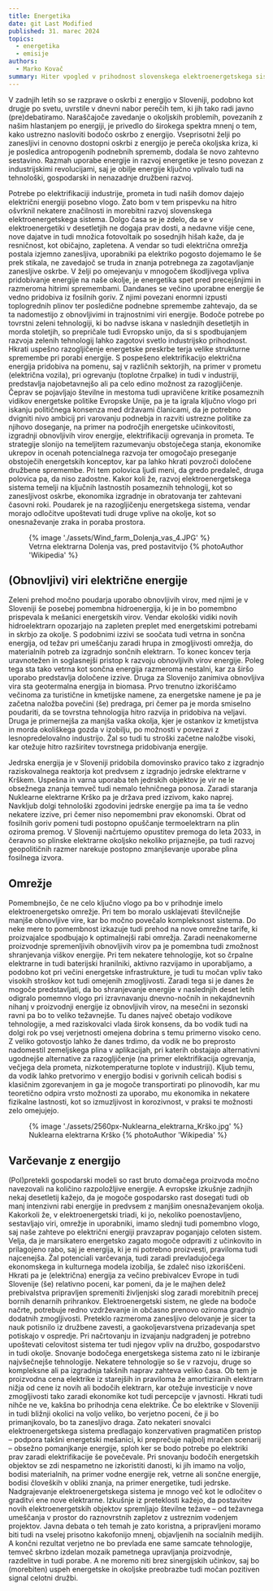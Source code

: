 ```yaml
---
title: Energetika
date: git Last Modified
published: 31. marec 2024
topics:
  - energetika
  - emisije
authors:
  - Marko Kovač
summary: Hiter vpogled v prihodnost slovenskega elektroenergetskega sistema
---
```


V zadnjih letih so se razprave o oskrbi z energijo v Sloveniji, podobno kot drugje po svetu, uvrstile v dnevni nabor perečih tem, ki jih tako radi javno (pre)debatiramo. Naraščajoče zavedanje o okoljskih problemih, povezanih z našim hlastanjem po energiji, je privedlo do širokega spektra mnenj o tem, kako ustrezno nasloviti bodočo oskrbo z energijo. Vseprisotni želji po zanesljivi in cenovno dostopni oskrbi z energijo je pereča okoljska kriza, ki je posledica antropogenih podnebnih sprememb, dodala še novo zahtevno sestavino. Razmah uporabe energije in razvoj energetike je tesno povezan z industrijskimi revolucijami, saj je obilje energije ključno vplivalo tudi na tehnološki, gospodarski in nenazadnje družbeni razvoj. 

Potrebe po elektrifikaciji industrije, prometa in tudi naših domov dajejo električni energiji posebno vlogo. Zato bom v tem prispevku na hitro ošvrknil nekatere značilnosti in morebitni razvoj slovenskega elektroenergetskega sistema. Dolgo časa se je zdelo, da se v elektroenergetiki v desetletjih ne dogaja prav dosti, a nedavne višje cene, nove dajatve in tudi množica fotovoltaik po sosednjih hišah kaže, da je resničnost, kot običajno, zapletena. A vendar so tudi električna omrežja postala izjemno zanesljiva, uporabniki pa elektriko pogosto dojemamo le še prek stikala, ne zavedajoč se truda in znanja potrebnega za zagotavljanje zanesljive oskrbe. V želji po omejevanju v mnogočem škodljivega vpliva pridobivanje energije na naše okolje, je energetika spet pred precejšnjimi in razmeroma hitrimi spremembami. 
Dandanes se večino uporabne energije še vedno pridobiva iz fosilnih goriv. Z njimi povezani enormni izpusti toplogrednih plinov ter posledične podnebne spremembe zahtevajo, da se ta nadomestijo z obnovljivimi in trajnostnimi viri energije. Bodoče potrebe po tovrstni zeleni tehnologiji, ki bo nadvse iskana v naslednjih desetletjih in morda stoletjih, so prepričale tudi Evropsko unijo, da si s spodbujanjem razvoja zelenih tehnologij lahko zagotovi svetlo industrijsko prihodnost. Hkrati uspešno razogljičenje energetske preskrbe terja velike strukturne spremembe pri porabi energije. S pospešeno elektrifikacijo električna energija pridobiva na pomenu, saj v različnih sektorjih, na primer v prometu (električna vozila), pri ogrevanju (toplotne črpalke) in tudi v industriji, predstavlja najobetavnejšo ali pa celo edino možnost za razogljičenje. Čeprav se pojavljajo številne in mestoma tudi upravičene kritike posameznih vidikov energetske politike Evropske Unije, pa je ta igrala ključno vlogo pri iskanju političnega konsenza med državami članicami, da je potrebno dvigniti nivo ambicij pri varovanju podnebja in razviti ustrezne politike za njihovo doseganje, na primer na področjih energetske učinkovitosti, izgradnji obnovljivih virov energije, elektrifikaciji ogrevanja in prometa. Te strategije slonijo na temeljitem razumevanju obstoječega stanja, ekonomike ukrepov in ocenah potencialnega razvoja ter omogočajo preseganje obstoječih energetskih konceptov, kar pa lahko hkrati povzroči določene družbene spremembe. Pri tem polovica ljudi meni, da gredo predaleč, druga polovica pa, da niso zadostne. Kakor koli že, razvoj elektroenergetskega sistema temelji na ključnih lastnostih posameznih tehnologij, kot so zanesljivost oskrbe, ekonomika izgradnje in obratovanja ter zahtevani časovni roki. Poudarek je na razogljičenju energetskega sistema, vendar morajo odločitve upoštevati tudi druge vplive na okolje, kot so onesnaževanje zraka in poraba prostora.

<figure class="image">
    {% image './assets/Wind_farm_Dolenja_vas_4.JPG' %}
    <figcaption>
        Vetrna elektrarna Dolenja vas, pred postavitvijo
        {% photoAuthor 'Wikipedia' %}
    </figcaption>
</figure>

## (Obnovljivi) viri električne energije

Zeleni prehod močno poudarja uporabo obnovljivih virov, med njimi je v Sloveniji še posebej pomembna hidroenergija, ki je in bo pomembno prispevala k mešanici energetskih virov. Vendar ekološki vidiki novih hidroelektrarn opozarjajo na zapleten preplet med energetskimi potrebami in skrbjo za okolje. S podobnimi izzivi se soočata tudi vetrna in sončna energija, od težav pri umeščanju zaradi hrupa in zmogljivosti omrežja, do materialnih potreb za izgradnjo sončnih elektrarn. To konec koncev terja uravnotežen in soglasnejši pristop k razvoju obnovljivih virov energije. Poleg tega sta tako vetrna kot sončna energija razmeroma nestalni, kar za širšo uporabo predstavlja določene izzive. Druga za Slovenijo zanimiva obnovljiva vira sta geotermalna energija in biomasa. Prvo trenutno izkoriščamo večinoma za turistične in kmetijske namene, za energetske namene je pa je začetna naložba povečini (še) predraga, pri čemer pa je morda smiselno poudariti, da se tovrstna tehnologija hitro razvija in pridobiva na veljavi. Druga je primernejša za manjša vaška okolja, kjer je ostankov iz kmetijstva in morda okoliškega gozda v izobilju, po možnosti v povezavi z lesnopredelovalno industrijo. Žal so tudi tu stroški začetne naložbe visoki, kar otežuje hitro razširitev tovrstnega pridobivanja energije.

Jedrska energija je v Sloveniji pridobila domovinsko pravico tako z izgradnjo raziskovalnega reaktorja kot predvsem z izgradnjo jedrske elektrarne v Krškem. Uspešna in varna uporaba teh jedrskih objektov je vir ne le obsežnega znanja temveč tudi nemalo tehničnega ponosa. Zaradi staranja Nuklearne elektrarne Krško pa je država pred izzivom, kako naprej. Navkljub dolgi tehnološki zgodovini jedrske energije pa ima ta še vedno nekatere izzive, pri čemer niso nepomembni prav ekonomski. Obrat od fosilnih goriv pomeni tudi postopno opuščanje termoelektrarn na plin oziroma premog. V Sloveniji načrtujemo opustitev  premoga do leta 2033, in čeravno so plinske elektrarne okoljsko nekoliko prijaznejše, pa tudi razvoj geopolitičnih razmer narekuje postopno zmanjševanje uporabe plina fosilnega izvora. 

## Omrežje

Pomembnejšo, če ne celo ključno vlogo pa bo v prihodnje imelo elektroenergetsko omrežje. Pri tem bo moralo usklajevati številčnejše manjše obnovljive vire, kar bo močno povečalo kompleksnost sistema. Do neke mere to pomembnost izkazuje tudi prehod na nove omrežne tarife, ki proizvajalce spodbujajo k optimalnejši rabi omrežja. Zaradi neenakomerne proizvodnje spremenljivih obnovljivih virov pa je pomembna tudi zmožnost shranjevanja viškov energije. Pri tem nekatere tehnologije, kot so črpalne elektrarne in tudi baterijski hranilniki, aktivno razvijamo in uporabljamo, a podobno kot pri večini energetske infrastrukture, je tudi tu močan vpliv tako visokih stroškov kot tudi omejenih zmogljivosti. Zaradi tega si je danes že mogoče predstavljati, da bo shranjevanje energije v naslednjih deset letih odigralo pomemno vlogo pri izravnavanju dnevno-nočnih in nekajdnevnih nihanj v proizvodnji energije iz obnovljivih virov, na mesečni in sezonski ravni pa bo to veliko težavnejše. Tu danes največ obetajo vodikove tehnologije, a med raziskovalci vlada širok konsens, da bo vodik tudi na dolgi rok po vsej verjetnosti omejena dobrina s temu primerno visoko ceno. Z veliko gotovostjo lahko že danes trdimo, da vodik ne bo preprosto nadomestil zemeljskega plina v aplikacijah, pri katerih obstajajo alternativni ugodnejše alternative za razogljičenje (na primer elektrifikacija ogrevanja, večjega dela prometa, nizkotemperaturne toplote v industriji). Kljub temu, da vodik lahko pretvorimo v energijo bodisi v gorivnih celicah bodisi s klasičnim zgorevanjem in ga je mogoče transportirati po plinovodih, kar mu teoretično odpira vrsto možnosti za uporabo, mu ekonomika in nekatere fizikalne lastnosti, kot so izmuzljivost in korozivnost, v praksi te možnosti zelo omejujejo. 

<figure class="image">
    {% image './assets/2560px-Nuklearna_elektrarna_Krško.jpg' %}
    <figcaption>
        Nuklearna elektrarna Krško
        {% photoAuthor 'Wikipedia' %}
    </figcaption>
</figure>

## Varčevanje z energijo

(Pol)pretekli gospodarski modeli so rast bruto domačega proizvoda močno navezovali na količino razpoložljive energije. A evropske izkušnje zadnjih nekaj desetletij kažejo, da je mogoče gospodarsko rast dosegati tudi ob manj intenzivni rabi energije in predvsem z manjšim onesnaževanjem okolja. Kakorkoli že, v elektroenergetski triadi, ki jo, nekoliko poenostavljeno, sestavljajo viri, omrežje in uporabniki, imamo slednji tudi pomembno vlogo, saj naše zahteve po električni energiji pravzaprav poganjajo celoten sistem. Velja, da je marsikatero energetsko zagato mogoče odpraviti z učinkovito in prilagojeno rabo, saj je energija, ki je ni potrebno proizvesti, praviloma tudi najcenejša. Žal potenciali varčevanja, tudi zaradi prevladujočega ekonomskega in kulturnega modela izobilja, še zdaleč niso izkoriščeni. Hkrati pa je (električna) energija za večino prebivalcev Evrope in tudi Slovenije (še) relativno poceni, kar pomeni, da je le majhen delež prebivalstva pripravljen spremeniti življenjski slog zaradi morebitnih precej bornih denarnih prihrankov. 
Elektroenergetski sistem, ne glede na bodoče načrte, potrebuje redno vzdrževanje in občasno prenovo oziroma gradnjo dodatnih zmogljivosti. Preteklo razmeroma zanesljivo delovanje je sicer ta nauk potisnilo iz družbene zavesti, a gaokoljevarstvena prizadevanja spet potiskajo v ospredje. Pri načrtovanju in izvajanju nadgradenj je potrebno upoštevati celovitost sistema ter tudi njegov vpliv na družbo, gospodarstvo in tudi okolje. Snovanje bodočega energetskega sistema zato ni le izbiranje najvšečnejše tehnologije. Nekatere tehnologije so še v razvoju, druge so kompleksne ali pa izgradnja takšnih naprav zahteva veliko časa. Ob tem je proizvodna cena elektrike iz starejših in praviloma že amortiziranih elektrarn nižja od cene iz novih ali bodočih elektrarn, kar otežuje investicije v nove zmogljivosti tako zaradi ekonomike kot tudi percepcije v javnosti. Hkrati tudi nihče ne ve, kakšna bo prihodnja cena elektrike. Če bo elektrike v Sloveniji in tudi bližnji okolici na voljo veliko, bo verjetno poceni, če ji bo primanjkovalo, bo ta zanesljivo draga. Zato nekateri snovalci elektroenergetskega sistema predlagajo konzervativen pragmatičen pristop – podpora takšni energetski mešanici, ki preprečuje najbolj mračen scenarij – obsežno pomanjkanje energije, sploh ker se bodo potrebe po elektriki prav zaradi elektrifikacije še povečevale. Pri snovanju bodočih energetskih objektov se zdi nespametno ne izkoristiti danosti, ki jih imamo na voljo, bodisi materialnih, na primer vodne energije rek, vetrne ali sončne energije, bodisi človeških v obliki znanja, na primer energetike, tudi jedrske.
Nadgrajevanje elektroenergetskega sistema je mnogo več kot le odločitev o graditvi ene nove elektrarne. Izkušnje iz preteklosti kažejo, da postavitev novih elektroenergetskih objektov spremljajo številne težave – od težavnega umeščanja v prostor do raznovrstnih zapletov z ustreznim vodenjem projektov.  Javna debata o teh temah je zato koristna, a pripravljeni moramo biti tudi na vselej prisotno kakofonijo mnenj, objavljenih na socialnih medijih. A končni rezultat verjetno ne bo prevlada ene same samcate tehnologije, temveč skrbno izdelan mozaik pametnega upravljanja proizvodnje, razdelitve in tudi porabe. A ne moremo niti brez sinergijskih učinkov, saj bo (morebiten) uspeh energetske in okoljske preobrazbe tudi močan pozitiven signal celotni družbi. 

